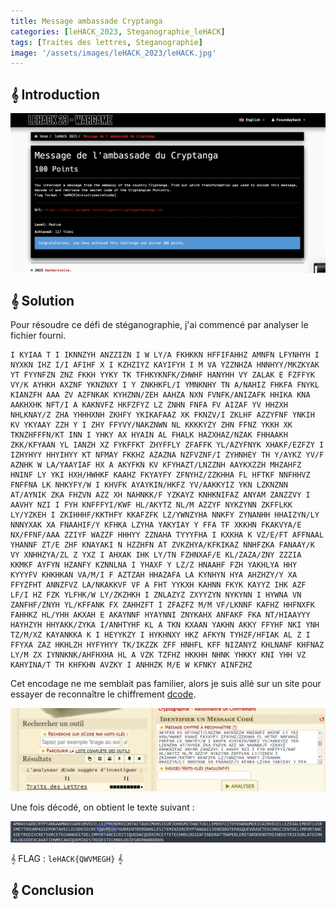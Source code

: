 ```yaml
---
title: Message ambassade Cryptanga
categories: [leHACK_2023, Steganographie_leHACK]
tags: [Traites des lettres, Steganographie]
image: '/assets/images/leHACK_2023/leHACK.jpg'
---
```


## 𝄞 Introduction

![Intro](/assets/images/leHACK_2023/steganography/Message_ambassade_cryptanga/Intro.png)

## 𝄞 Solution

Pour résoudre ce défi de stéganographie, j'ai commencé par analyser le fichier fourni.

```
I KYIAA T I IKNNZYH ANZZIZN I W LY/A FKHKKN HFFIFAHHZ AMNFN LFYNHYH I NYXKN IHZ I/I AFIHF X I KZHZIYZ KAYIFYH I M VA YZZNHZA HNNHYY/MKZKYAK YT FYYNFZN ZNZ FKKH YYKY TK TFHKYKNFK/ZHWHF HANYHH VY ZALAK E FZFFYK VY/K AYHKH AXZNF YKNZNXY I Y ZNKHKFL/I YMNKNHY TN A/NAHIZ FHKFA FNYKL KIANZFH AAA ZV AZFNKAK KYHZNN/ZEH AAHZA NXN FVNFK/ANIZAFK HHIKA KNA AAKHXHK NFT/I A KAKNVFZ HKFZFYZ LZ ZNHN FNFA FV AIZAF YV HHZXH NHLKNAY/Z ZHA YHHHXNH ZKHFY YKIKAFAAZ XK FKNZV/I ZKLHF AZZYFNF YNKIH KV YKYAAY ZZH Y I ZHY FFYVY/NAKZNWN NL KKKKYZY ZHN FFNZ YKKH XK TKNZHFFFN/KT INN I YHKY AX HYAIN AL FHALK HAZXHAZ/NZAK FHHAAKH ZKK/KFYAAN YL IANZH XZ FYKFFKT ZHYFFLY ZFAFFK YL/AZYFNYK XHAKF/EZFZY I IZHYHYY HHYIHYY KT NFMAY FKKHZ AZAZNA NZFVZNF/I ZYHNHEY TH Y/AYKZ YV/F AZNHK W LA/YAAYIAF HX A AKYFKN KV KFYHAZT/LNZZNH AAYKXZZH MHZAHFZ HNINF LY YKI HXH/HWHKF KAAHZ FKYAYFY ZFNYHZ/ZZKHHA FL HFTKF NNFHHVZ FNFFNA LK NHKYFY/W I KHVFK AYAYKIN/HKFZ YV/AAKKYIZ YKN LZKNZNN AT/AYNIK ZKA FHZVN AZZ XH NAHNKK/F YZKAYZ KNHKNIFAZ ANYAM ZANZZVY I AAVHY NZI I FYH KNFFFYI/KWF HL/AKYTZ NL/M AZZYF NYKZYNN ZKFFLKK LY/YZKEH I ZKIHHHF/KKTHFY KKAFZFK LZ/YWNZYHA NNKFY ZYNANHH HHAIZYN/LY NNNYXAK XA FNAAHIF/Y KFHKA LZYHA YAKYIAY Y FFA TF XKKHN FKAKVYA/E NX/FFNF/AAA ZZIYF WAZZF HHHYY ZZNAHA TYYYFHA I KXKHA K VZ/E/FT AFFNAAL YHANNF ZT/E ZHF KNAYAKI N HZZHFN AT ZVKZHYA/KFKIKAZ NNHFZKA FANAAY/K VY XNHHZYA/ZL Z YXZ I AHXAK IHK LY/TN FZHNXAF/E KL/ZAZA/ZNY ZZZIA KKMKF AYFYN HZANFY KZNNLNA I YHAXF Y LZ/Z HNAAHF FZH YAKHLYA HHY KYYYFV KHKHKAN VA/M/I F AZTZAH HHAZAFA LA KYNHYN HYA AHZHZY/Y XA FFYZFHT ANNZFVZ LA/NKAKKVF VF A FHT YYKXH KAHNN FKYK KAYYZ IHK AZF LF/I HZ FZK YLFHK/W LY/ZKZHKH I ZNLAZYZ ZXYYZYN NYKYNN I HYWNA VN ZANFHF/ZNYH YL/KFFANK FX ZAHHZFT I ZFAZFZ M/M VF/LKNNF KAFHZ HHFNXFK FAHHKZ HL/YHH AKXAH E AKAYNNF HYAYNNI ZNYKAHX ANFAKF FKA NT/HIAAYYY HAYHZYH HHYAKK/ZYKA I/ANHTYHF KL A TKN KXAAN YAKHN AKKY FFYHF NKI YNH TZ/M/XZ KAYANKKA K I HEYYKZY I HYKHNXY HKZ AFKYN TYHZF/HFIAK AL Z I FFYXA ZAZ HKHLZH HYFYHYY TK/IKZZK ZFF HNHFL KFF NIZANYZ KHLNANF KHFNAZ LY/M ZX IYNNKNK/AHFHXHA HL A VZK TZFHZ HKKHH NHNK YHKKY KNI YHH VZ KAHYINA/T TH KHFKHN AVZKY I ANHHZK M/E W KFNKY AINFZHZ
```

Cet encodage ne me semblait pas familier, alors je suis allé sur un site pour essayer de reconnaître le chiffrement [dcode](https://www.dcode.fr/identification-chiffrement).

![Dcode](/assets/images/leHACK_2023/steganography/Message_ambassade_cryptanga/dcode.png)

Une fois décodé, on obtient le texte suivant :

![Flag](/assets/images/leHACK_2023/steganography/Message_ambassade_cryptanga/flag.png)


𝄞 FLAG : `leHACK{QWVMEGH}` 𝄞 

## 𝄞 Conclusion









